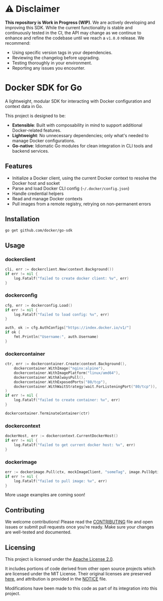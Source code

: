 # ⚠️ Disclaimer

**This repository is Work in Progress (WIP)**. We are actively developing and improving this SDK. While the current functionality is stable and continuously tested in the CI, the API may change as we continue to enhance and refine the codebase until we reach a `v1.0.0` release. We recommend:

- Using specific version tags in your dependencies.
- Reviewing the changelog before upgrading.
- Testing thoroughly in your environment.
- Reporting any issues you encounter.

# Docker SDK for Go

A lightweight, modular SDK for interacting with Docker configuration and context data in Go.

This project is designed to be:
- **Extensible**: Built with composability in mind to support additional Docker-related features.
- **Lightweight**: No unnecessary dependencies; only what's needed to manage Docker configurations.
- **Go-native**: Idiomatic Go modules for clean integration in CLI tools and backend services.

## Features

- Initialize a Docker client, using the current Docker context to resolve the Docker host and socket
- Parse and load Docker CLI config (`~/.docker/config.json`)
- Handle credential helpers
- Read and manage Docker contexts
- Pull images from a remote registry, retrying on non-permanent errors

## Installation

```bash
go get github.com/docker/go-sdk
```

## Usage

### dockerclient

```go
cli, err := dockerclient.New(context.Background())
if err != nil {
    log.Fatalf("failed to create docker client: %v", err)
}

```

### dockerconfig

```go
cfg, err := dockerconfig.Load()
if err != nil {
    log.Fatalf("failed to load config: %v", err)
}

auth, ok := cfg.AuthConfigs["https://index.docker.io/v1/"]
if ok {
    fmt.Println("Username:", auth.Username)
}
```

### dockercontainer

```go
ctr, err := dockercontainer.Create(context.Background(),
    dockercontainer.WithImage("nginx:alpine"),
    dockercontainer.WithImagePlatform("linux/amd64"),
    dockercontainer.WithAlwaysPull(),
    dockercontainer.WithExposedPorts("80/tcp"),
    dockercontainer.WithWaitStrategy(wait.ForListeningPort("80/tcp")),
)
if err != nil {
    log.Fatalf("failed to create container: %v", err)
}

dockercontainer.TerminateContainer(ctr)
```

### dockercontext

```go
dockerHost, err := dockercontext.CurrentDockerHost()
if err != nil {
    log.Fatalf("failed to get current docker host: %v", err)
}
```

### dockerimage

```go
err := dockerimage.Pull(ctx, mockImageClient, "someTag", image.PullOptions{})
if err != nil {
    log.Fatalf("failed to pull image: %v", err)
}

```


More usage examples are coming soon!

## Contributing

We welcome contributions! Please read the [CONTRIBUTING](./CONTRIBUTING.md) file and open issues or submit pull requests once you're ready. Make sure your changes are well-tested and documented.

## Licensing

This project is licensed under the [Apache License 2.0](./LICENSE).

It includes portions of code derived from other open source projects which are licensed under the MIT License. Their original licenses are preserved [here](./third_party), and attribution is provided in the [NOTICE](./NOTICE) file.

Modifications have been made to this code as part of its integration into this project.

